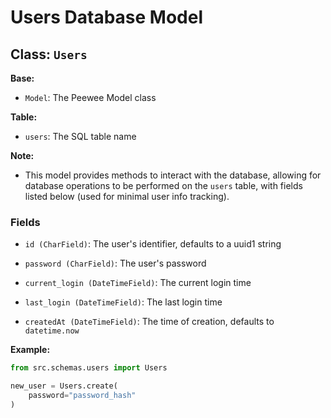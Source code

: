# Users Database Model

## Class: `Users`

**Base:**

- `Model`: The Peewee Model class

**Table:**

- `users`: The SQL table name

**Note:**

- This model provides methods to interact with the database, allowing for database operations to be performed on the `users` table, with fields listed below (used for minimal user info tracking).

### Fields

- `id (CharField)`: The user's identifier, defaults to a uuid1 string

- `password (CharField)`: The user's password

- `current_login (DateTimeField)`: The current login time

- `last_login (DateTimeField)`: The last login time

- `createdAt (DateTimeField)`: The time of creation, defaults to `datetime.now`

**Example:**

```python
from src.schemas.users import Users

new_user = Users.create(
    password="password_hash"
)
```

